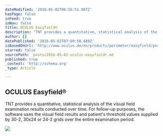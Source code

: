 ```yaml
---
dateModified: '2016-05-02T06:56:51.987Z'
hasPage: false
inFeed: true
inNav: false
title: OCULUS Easyfield®
description: "TNT provides a quantitative, statistical analysis of the visual field examination results conducted over time. For follow-up purposes, the software uses the visual field results and patient's threshold values supplied by 30-2, 30x24 or 24-2 grids over the entire examination period."
author: []
datePublished: '2016-05-02T07:09:50.489Z'
isBasedOnUrl: 'http://www.oculus.de/en/products/perimeter/easyfield/perimeter-software/threshold-noiseless-trend-tnt-progressionsanalyse/'
starred: false
sourcePath: _posts/2016-05-02-oculus-easyfieldr.md
published: true
_context: 'http://schema.org'
_type: Article

---
```

<article style=""><h1>OCULUS Easyfield®</h1><p>TNT provides a quantitative, statistical analysis of the visual field examination results conducted over time. For follow-up purposes, the software uses the visual field results and patient's threshold values supplied by 30-2, 30x24 or 24-2 grids over the entire examination period.</p><img src="http://www.oculus.de/fileadmin/images/produktbilder/easyfield/perimeter_software/screenshot_perimeter_software_tnt_progression.jpg" /></article>